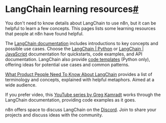 [](https://github.com/n8n-io/n8n-docs/edit/main/docs/advanced-ai/langchain/langchain-learning-resources.md "Edit this page")

# LangChain learning resources[#](#langchain-learning-resources "Permanent link")

You don't need to know details about LangChain to use n8n, but it can be helpful to learn a few concepts. This pages lists some learning resources that people at n8n have found helpful.

The [LangChain documentation](https://docs.langchain.com/docs/) includes introductions to key concepts and possible use cases. Choose the [LangChain | Python](https://python.langchain.com/docs/get_started/introduction) or [LangChain | JavaScript](https://js.langchain.com/docs/get_started/introduction/) documentation for quickstarts, code examples, and API documentation. LangChain also provide [code templates](https://github.com/langchain-ai/langchain/tree/master/cookbook) (Python only), offering ideas for potential use cases and common patterns.

[What Product People Need To Know About LangChain](https://www.commandbar.com/blog/langchain-guide) provides a list of terminology and concepts, explained with helpful metaphors. Aimed at a wide audience.

If you prefer video, this [YouTube series by Greg Kamradt](https://youtu.be/_v_fgW2SkkQ?si=8Z2tfAoXnN3lXU9s) works through the LangChain documentation, providing code examples as it goes.

n8n offers space to discuss LangChain on the [Discord](https://discord.gg/bAt54txhHg). Join to share your projects and discuss ideas with the community.